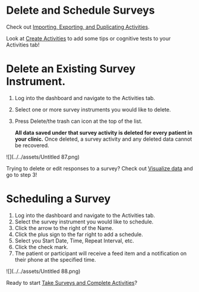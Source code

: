 # Delete and Schedule Surveys

Check out [Importing, Exporting, and Duplicating Activities](Importing,%20Exporting,%20and%20Duplicating%20Activities.md).

Look at  [Create Activities](Create%20Activities.md) to add some tips or cognitive tests to your Activities tab!

# Delete an Existing Survey Instrument.

1. Log into the dashboard and navigate to the Activities tab.
2. Select one or more survey instruments you would like to delete.
3. Press Delete/the trash can icon at the top of the list.

    **All data saved under that survey activity is deleted for every patient in your clinic.** 
    Once deleted, a survey activity and any deleted data cannot be recovered. 

![](../../assets/Untitled 87.png)

Trying to delete or edit responses to a survey? Check out [Visualize data](../Visualize%20data.md) and go to step 3!

# Scheduling a Survey

1. Log into the dashboard and navigate to the Activities tab.
2. Select the survey instrument you would like to schedule.
3. Click the arrow to the right of the Name.
4. Click the plus sign to the far right to add a schedule.
5. Select you Start Date, Time, Repeat Interval, etc.
6. Click the check mark.
7. The patient or participant will receive a feed item and a notification on their phone at the specified time.

![](../../assets/Untitled 88.png)

Ready to start [Take Surveys and Complete Activities](Take%20Surveys%20and%20Complete%20Activities.md)?